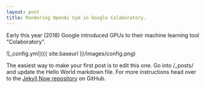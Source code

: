 ```yaml
---
layout: post
title: Rendering OpenAi Gym in Google Colaboratory.
---
```


Early this year (2018) Google introduced GPUs to their machine learning tool "Colaboratory". 

![_config.yml]({{ site.baseurl }}/images/config.png)

The easiest way to make your first post is to edit this one. Go into /_posts/ and update the Hello World markdown file. For more instructions head over to the [Jekyll Now repository](https://github.com/barryclark/jekyll-now) on GitHub.